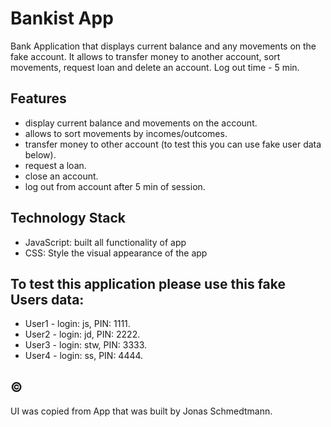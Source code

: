 # Bankist App

Bank Application that displays current balance and any movements on the fake account. It allows to transfer money to another account, sort movements, request loan and delete an account. Log out time - 5 min.

## Features
- display current balance and movements on the account.
- allows to sort movements by incomes/outcomes.
- transfer money to other account (to test this you can use fake user data below).
- request a loan.
- close an account.
- log out from account after 5 min of session.

## Technology Stack
- JavaScript: built all functionality of app
- CSS: Style the visual appearance of the app

## To test this application please use this fake Users data:
- User1 - login: js, PIN: 1111.
- User2 - login: jd, PIN: 2222.
- User3 - login: stw, PIN: 3333.
- User4 - login: ss, PIN: 4444.

## ©
UI was copied from App that was built by Jonas Schmedtmann.
